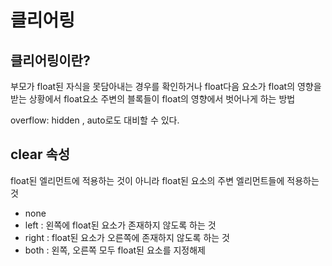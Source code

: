 # 클리어링

## 클리어링이란?

부모가 float된 자식을 못담아내는 경우를 확인하거나 float다음 요소가 float의 영향을 받는 상황에서 float요소 주변의 블록들이 float의 영향에서 벗어나게 하는 방법

overflow: hidden , auto로도 대비할 수 있다.

## clear 속성

float된 엘리먼트에 적용하는 것이 아니라 float된 요소의 주변 엘리먼트들에 적용하는 것

- none
- left : 왼쪽에 float된 요소가 존재하지 않도록 하는 것
- right : float된 요소가 오른쪽에 존재하지 않도록 하는 것
- both : 왼쪽, 오른쪽 모두 float된 요소를 지정해제
